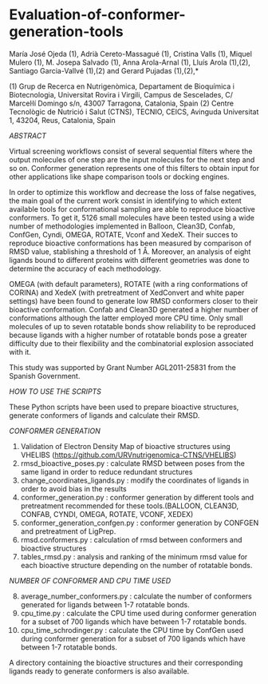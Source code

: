 Evaluation-of-conformer-generation-tools
========================================

María José Ojeda (1), Adrià Cereto-Massagué (1), Cristina Valls (1), Miquel Mulero (1), M. Josepa Salvado (1), Anna Arola-Arnal (1), Lluís Arola (1),(2), Santiago Garcia-Vallvé (1),(2) and Gerard Pujadas (1),(2),*

(1) Grup de Recerca en Nutrigenòmica, Departament de Bioquímica i Biotecnologia, Universitat Rovira i Virgili, Campus de Sescelades, C/ Marceŀlí Domingo s/n, 43007 Tarragona, Catalonia, Spain
(2) Centre Tecnològic de Nutrició i Salut (CTNS), TECNIO, CEICS, Avinguda Universitat 1, 43204, Reus, Catalonia, Spain

*ABSTRACT*

Virtual screening workflows consist of several sequential filters where the output molecules of one step are the input molecules for the next step and so on. Conformer generation represents one of this filters to obtain input for other applications like shape comparison tools or docking engines. 

In order to optimize this workflow and decrease the loss of false negatives, the main goal of the current work consist in identifying to which extent available tools for conformational sampling are able to reproduce bioactive conformers. To get it, 5126 small molecules have been tested using a wide number of methodologies implemented in Balloon, Clean3D, Confab, ConfGen, Cyndi, OMEGA, ROTATE, Vconf and XedeX. Their succes to reproduce bioactive conformations has been measured by comparison of RMSD value, stablishing a threshold of 1 Å. Moreover, an analysis of eight ligands bound to different proteins with different geometries was done to determine the accuracy of each methodology. 

OMEGA (with default parameters), ROTATE (with a ring conformations of CORINA) and XedeX (with pretreatment of XedConvert and white paper settings) have been found to generate low RMSD conformers closer to their bioactive conformation. Confab and Clean3D generated a higher number of conformations although the latter employed more CPU time. Only small molecules of up to seven rotatable bonds show reliability to be reproduced because ligands with a higher number of rotatable bonds pose a greater difficulty due to their flexibility and the combinatorial explosion associated with it.

This study was supported by Grant Number AGL2011-25831 from the Spanish Government. 


*HOW TO USE THE SCRIPTS*

These Python scripts have been used to prepare bioactive structures, generate conformers of ligands and calculate their RMSD. 

*CONFORMER GENERATION*

1. Validation of Electron Density Map of bioactive structures using VHELIBS (https://github.com/URVnutrigenomica-CTNS/VHELIBS)
2. rmsd_bioactive_poses.py : calculate RMSD between poses from the same ligand in order to reduce redundant structures
3. change_coordinates_ligands.py : modify the coordinates of ligands in order to avoid bias in the results
4. conformer_generation.py : conformer generation by different tools and pretreatment recommended for these tools.(BALLOON, CLEAN3D, CONFAB, CYNDI, OMEGA, ROTATE, VCONF, XEDEX)
5. conformer_generation_confgen.py : conformer generation by CONFGEN and pretreatment of LigPrep.
6. rmsd.conformers.py  : calculation of rmsd between conformers and bioactive structures
7. tables_rmsd.py  :  analysis and ranking of the minimum rmsd value for each bioactive structure depending on the number of rotatable bonds.

*NUMBER OF CONFORMER AND CPU TIME USED*

8. average_number_conformers.py  : calculate the number of conformers generated for ligands between 1-7 rotatable bonds. 
9. cpu_time.py  : calculate the CPU time used during conformer generation for a subset of 700 ligands which have between 1-7 rotatable bonds. 
10. cpu_time_schrodinger.py  : calculate the CPU time by ConfGen used during conformer generation for a subset of 700 ligands which have between 1-7 rotatable bonds. 

A directory containing the bioactive structures and their corresponding ligands ready to generate conformers is also available. 
